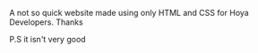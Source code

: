 A not so quick website made using only HTML and CSS for Hoya Developers. Thanks

P.S it isn't very good
